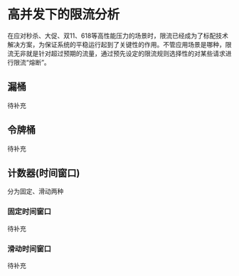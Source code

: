 # 高并发下的限流分析

在应对秒杀、大促、双11、618等高性能压力的场景时，限流已经成为了标配技术解决方案，为保证系统的平稳运行起到了关键性的作用。不管应用场景是哪种，限流无非就是针对超过预期的流量，通过预先设定的限流规则选择性的对某些请求进行限流“熔断”。

## 漏桶

待补充

## 令牌桶

待补充

## 计数器(时间窗口)

分为固定、滑动两种

### 固定时间窗口

待补充

### 滑动时间窗口

待补充

<!-- ## 参考

1. 感谢王争的微服务接口限流的设计与思考: [https://mp.weixin.qq.com/s/k9tm-4lBwm69nxnYp9octA](https://mp.weixin.qq.com/s/k9tm-4lBwm69nxnYp9octA) -->